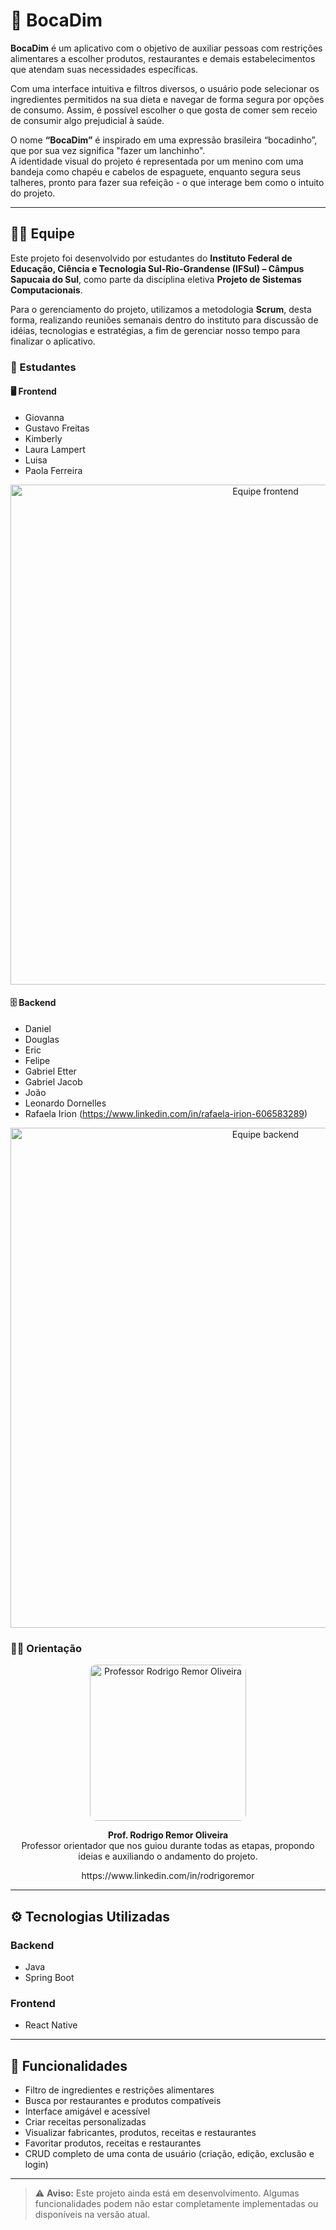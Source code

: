 # 🍝 BocaDim

**BocaDim** é um aplicativo com o objetivo de auxiliar pessoas com restrições alimentares a escolher produtos, restaurantes e demais estabelecimentos que atendam suas necessidades específicas.

Com uma interface intuitiva e filtros diversos, o usuário pode selecionar os ingredientes permitidos na sua dieta e navegar de forma segura por opções de consumo. Assim, é possível escolher o que gosta de comer sem receio de consumir algo prejudicial à saúde.

O nome **“BocaDim”** é inspirado em uma expressão brasileira “bocadinho”, que por sua vez significa "fazer um lanchinho".   
A identidade visual do projeto é representada por um menino com uma bandeja como chapéu e cabelos de espaguete, enquanto segura seus talheres, pronto para fazer sua refeição - o que interage bem como o intuito do projeto.

---

## 👨‍💻 Equipe

Este projeto foi desenvolvido por estudantes do **Instituto Federal de Educação, Ciência e Tecnologia Sul-Rio-Grandense (IFSul) – Câmpus Sapucaia do Sul**, como parte da disciplina eletiva **Projeto de Sistemas Computacionais**.

Para o gerenciamento do projeto, utilizamos a metodologia **Scrum**, desta forma, realizando reuniões semanais dentro do instituto para discussão de idéias, tecnologias e estratégias, a fim de gerenciar nosso tempo para finalizar o aplicativo.

### 👥 Estudantes

#### 🖥️ Frontend
  - Giovanna
  - Gustavo Freitas
  - Kimberly
  - Laura Lampert
  - Luisa
  - Paola Ferreira

<p align="center">
<img width="800" height="800" alt="Equipe frontend" src="https://github.com/user-attachments/assets/cb48da1e-1981-4281-9574-d7991dc8b5da" />
</p>

#### 🗄️ Backend
  - Daniel
  - Douglas
  - Eric
  - Felipe
  - Gabriel Etter
  - Gabriel Jacob
  - João
  - Leonardo Dornelles
  - Rafaela Irion (https://www.linkedin.com/in/rafaela-irion-606583289)

<p align="center">
<img width="800" height="800" alt="Equipe backend" src="https://github.com/user-attachments/assets/3fa45a36-6298-4b43-925e-808f53077883" />
</p>

### 👨‍🏫 Orientação

<p align="center">
  <img src="https://github.com/user-attachments/assets/ae938878-745c-40e1-b258-930119c3d49c" alt="Professor Rodrigo Remor Oliveira" width="250" style="border-radius: 10px;" />
</p>

<p align="center">
  <strong>Prof. Rodrigo Remor Oliveira</strong><br>
  Professor orientador que nos guiou durante todas as etapas, propondo ideias e auxiliando o andamento do projeto.
</p>

<p align="center">
https://www.linkedin.com/in/rodrigoremor
</p>

---

## ⚙️ Tecnologias Utilizadas

### Backend
- Java
- Spring Boot

### Frontend
- React Native

---

## 🚀 Funcionalidades

- Filtro de ingredientes e restrições alimentares
- Busca por restaurantes e produtos compatíveis
- Interface amigável e acessível
- Criar receitas personalizadas
- Visualizar fabricantes, produtos, receitas e restaurantes
- Favoritar produtos, receitas e restaurantes
- CRUD completo de uma conta de usuário (criação, edição, exclusão e login)

---

> ⚠️ **Aviso:** Este projeto ainda está em desenvolvimento. Algumas funcionalidades podem não estar completamente implementadas ou disponíveis na versão atual.
